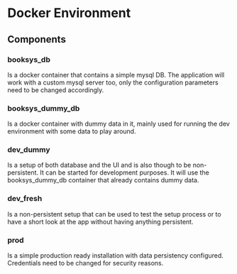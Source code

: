 # Docker Environment

## Components

### booksys_db
Is a docker container that contains a simple mysql DB. The application will work with a custom mysql server too, only the configuration parameters need to be changed accordingly.

### booksys_dummy_db
Is a docker container with dummy data in it, mainly used for running the dev environment with some data to play around.

### dev_dummy
Is a setup of both database and the UI and is also though to be non-persistent. It can be started for development purposes. It will use the booksys_dummy_db container that already contains dummy data.

### dev_fresh
Is a non-persistent setup that can be used to test the setup process or to have a short look at the app without having anything persistent.

### prod
Is a simple production ready installation with data persistency configured. Credentials need to be changed for security reasons.